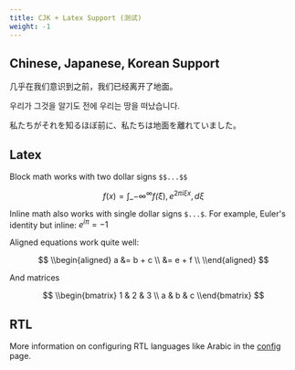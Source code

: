 ```yaml
---
title: CJK + Latex Support (测试)
weight: -1
---
```


## Chinese, Japanese, Korean Support

几乎在我们意识到之前，我们已经离开了地面。

우리가 그것을 알기도 전에 우리는 땅을 떠났습니다.

私たちがそれを知るほぼ前に、私たちは地面を離れていました。

## Latex

Block math works with two dollar signs `$$...$$`

$$f(x) = \int\_{-\infty}^\infty
f\hat(\xi),e^{2 \pi i \xi x}
,d\xi$$

Inline math also works with single dollar signs `$...$`. For example, Euler's identity but inline: $e^{i\pi} = -1$

Aligned equations work quite well:

$$
\\begin{aligned}
a &= b + c \\ &= e + f \\
\\end{aligned}
$$

And matrices

$$
\\begin{bmatrix}
1 & 2 & 3 \\
a & b & c
\\end{bmatrix}
$$

## RTL

More information on configuring RTL languages like Arabic in the [config](config.md) page.
